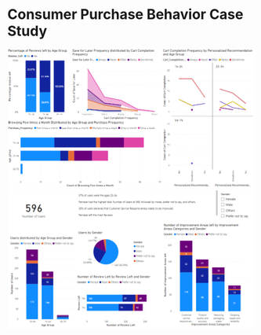 # Consumer Purchase Behavior Case Study

![image](https://github.com/Dustin-Pham/behavior-case-study/blob/main/Dashboard/Female%20Dashboard.PNG)
![image](https://github.com/Dustin-Pham/behavior-case-study/blob/main/Dashboard/Multiple%20Page%20Dashboard.PNG?raw=true)
